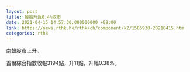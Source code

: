 ```yaml
---
layout: post
title: 韓股升近0.4%收市
date: 2021-04-15 14:57:30.000000000 +08:00
link: https://news.rthk.hk/rthk/ch/component/k2/1585930-20210415.htm
categories: rthk
---
```


南韓股市上升。

首爾綜合指數收報3194點，升11點，升幅0.38%。
